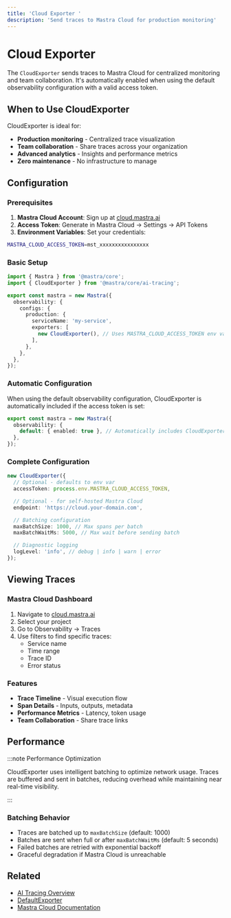 ```yaml
---
title: 'Cloud Exporter '
description: 'Send traces to Mastra Cloud for production monitoring'
---
```


# Cloud Exporter

The `CloudExporter` sends traces to Mastra Cloud for centralized monitoring and team collaboration. It's automatically enabled when using the default observability configuration with a valid access token.

## When to Use CloudExporter

CloudExporter is ideal for:

- **Production monitoring** - Centralized trace visualization
- **Team collaboration** - Share traces across your organization
- **Advanced analytics** - Insights and performance metrics
- **Zero maintenance** - No infrastructure to manage

## Configuration

### Prerequisites

1. **Mastra Cloud Account**: Sign up at [cloud.mastra.ai](https://cloud.mastra.ai)
2. **Access Token**: Generate in Mastra Cloud → Settings → API Tokens
3. **Environment Variables**: Set your credentials:

```bash filename=".env"
MASTRA_CLOUD_ACCESS_TOKEN=mst_xxxxxxxxxxxxxxxx
```

### Basic Setup

```typescript filename="src/mastra/index.ts"
import { Mastra } from '@mastra/core';
import { CloudExporter } from '@mastra/core/ai-tracing';

export const mastra = new Mastra({
  observability: {
    configs: {
      production: {
        serviceName: 'my-service',
        exporters: [
          new CloudExporter(), // Uses MASTRA_CLOUD_ACCESS_TOKEN env var
        ],
      },
    },
  },
});
```

### Automatic Configuration

When using the default observability configuration, CloudExporter is automatically included if the access token is set:

```typescript
export const mastra = new Mastra({
  observability: {
    default: { enabled: true }, // Automatically includes CloudExporter if token exists
  },
});
```

### Complete Configuration

```typescript
new CloudExporter({
  // Optional - defaults to env var
  accessToken: process.env.MASTRA_CLOUD_ACCESS_TOKEN,

  // Optional - for self-hosted Mastra Cloud
  endpoint: 'https://cloud.your-domain.com',

  // Batching configuration
  maxBatchSize: 1000, // Max spans per batch
  maxBatchWaitMs: 5000, // Max wait before sending batch

  // Diagnostic logging
  logLevel: 'info', // debug | info | warn | error
});
```

## Viewing Traces

### Mastra Cloud Dashboard

1. Navigate to [cloud.mastra.ai](https://cloud.mastra.ai)
2. Select your project
3. Go to Observability → Traces
4. Use filters to find specific traces:
   - Service name
   - Time range
   - Trace ID
   - Error status

### Features

- **Trace Timeline** - Visual execution flow
- **Span Details** - Inputs, outputs, metadata
- **Performance Metrics** - Latency, token usage
- **Team Collaboration** - Share trace links

## Performance

:::note Performance Optimization

CloudExporter uses intelligent batching to optimize network usage. Traces are buffered and sent in batches, reducing overhead while maintaining near real-time visibility.

:::

### Batching Behavior

- Traces are batched up to `maxBatchSize` (default: 1000)
- Batches are sent when full or after `maxBatchWaitMs` (default: 5 seconds)
- Failed batches are retried with exponential backoff
- Graceful degradation if Mastra Cloud is unreachable

## Related

- [AI Tracing Overview](/docs/observability/ai-tracing/overview)
- [DefaultExporter](/docs/observability/ai-tracing/exporters/default)
- [Mastra Cloud Documentation](https://cloud.mastra.ai/docs)
